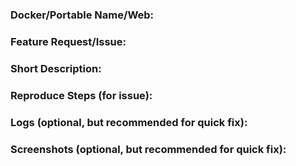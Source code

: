 ### Docker/Portable Name/Web:

### Feature Request/Issue:

### Short Description:

### Reproduce Steps (for issue):

### Logs (optional, but recommended for quick fix):

### Screenshots (optional, but recommended for quick fix):